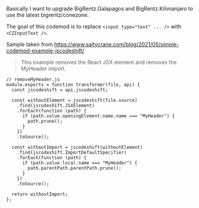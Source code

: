 Basically I want to upgrade BigRentz.Galapagos and BigRentz.Kilimanjaro to use the latest bigrentz/conezone.

The goal of this codemod is to replace `<input type="text" ... />` with `<CZInputText />`.

Sample taken from https://www.saltycrane.com/blog/2021/05/simple-codemod-example-jscodeshift/

> This example removes the React JSX element <MyHeader /> and removes the MyHeader import.

```
// removeMyHeader.js
module.exports = function transformer(file, api) {
  const jscodeshift = api.jscodeshift;

  const withoutElement = jscodeshift(file.source)
    .find(jscodeshift.JSXElement)
    .forEach(function (path) {
      if (path.value.openingElement.name.name === "MyHeader") {
        path.prune();
      }
    })
    .toSource();

  const withoutImport = jscodeshift(withoutElement)
    .find(jscodeshift.ImportDefaultSpecifier)
    .forEach(function (path) {
      if (path.value.local.name === "MyHeader") {
        path.parentPath.parentPath.prune();
      }
    })
    .toSource();

  return withoutImport;
};
```

